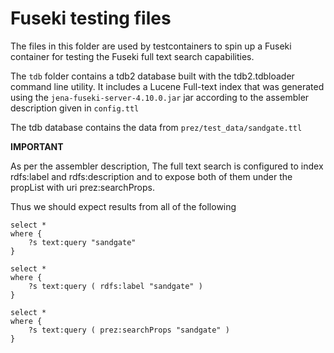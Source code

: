 # Fuseki testing files

The files in this folder are used by testcontainers to spin up a Fuseki container for
testing the Fuseki full text search capabilities.

The `tdb` folder contains a tdb2 database built with the tdb2.tdbloader command line
utility. It includes a Lucene Full-text index that was generated using the
`jena-fuseki-server-4.10.0.jar` jar according to the assembler description given in
`config.ttl`

The tdb database contains the data from `prez/test_data/sandgate.ttl`

**IMPORTANT**

As per the assembler description, The full text search is configured to index rdfs:label
and rdfs:description and to expose both of them under the propList with uri
prez:searchProps.

Thus we should expect results from all of the following

```sparql
select *
where {
    ?s text:query "sandgate"
}
```

```sparql
select *
where {
    ?s text:query ( rdfs:label "sandgate" )
}
```

```sparql
select *
where {
    ?s text:query ( prez:searchProps "sandgate" )
}
```
